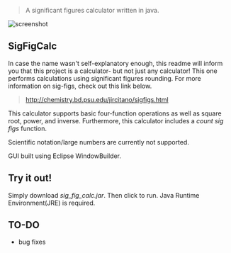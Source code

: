 > A significant figures calculator written in java.

![screenshot](https://github.com/rkang246/sig-fig-calc/blob/master/images/calc_screenshot.png)

## SigFigCalc
In case the name wasn't self-explanatory enough, this readme will inform you that this project is a calculator- but not just any calculator! This one performs calculations using significant figures rounding.
For more information on sig-figs, check out this link below.
> http://chemistry.bd.psu.edu/jircitano/sigfigs.html

This calculator supports basic four-function operations as well as square root, power, and inverse. Furthermore, this calculator includes a *count sig figs* function.
 
Scientific notation/large numbers are currently not supported.

GUI built using Eclipse WindowBuilder.

## Try it out!
Simply download *sig_fig_calc.jar*. Then click to run. Java Runtime Environment(JRE) is required.

## TO-DO
- bug fixes
